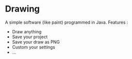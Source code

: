 # Drawing
A simple software (like paint) programmed in Java.
Features : 
  - Draw anything
  - Save your project
  - Save your draw as PNG
  - Custom your settings
  - ...
